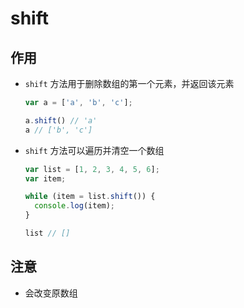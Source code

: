 # shift

## 作用

  - `shift` 方法用于删除数组的第一个元素，并返回该元素

    ```javascript
    var a = ['a', 'b', 'c'];

    a.shift() // 'a'
    a // ['b', 'c']
    ```

  - `shift` 方法可以遍历并清空一个数组

    ```javascript
    var list = [1, 2, 3, 4, 5, 6];
    var item;

    while (item = list.shift()) {
      console.log(item);
    }

    list // []
    ```

## 注意

  - 会改变原数组

